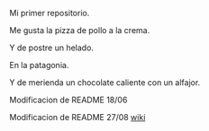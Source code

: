 

Mi primer repositorio.

Me gusta la pizza de pollo a la crema.

Y de postre un helado.

En la patagonia.

Y de merienda un chocolate caliente con un alfajor. 

Modificacion de README 18/06

Modificacion de README 27/08
[wiki](https://github.com/enriquezleandro/hola-mundo/wiki/WikiCode)
